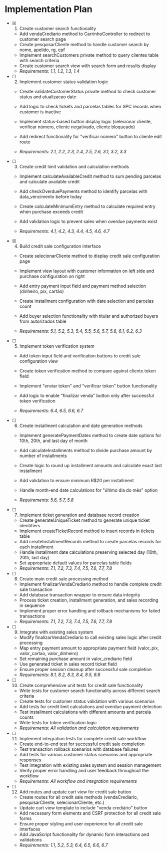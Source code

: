 # Implementation Plan

- [x] 1. Create customer search functionality


  - Add vendaCrediario method to CarrinhoController to redirect to customer search page
  - Create pesquisarCliente method to handle customer search by nome, apelido, rg, cpf
  - Implement searchCustomers private method to query clientes table with search criteria
  - Create customer search view with search form and results display
  - _Requirements: 1.1, 1.2, 1.3, 1.4_



- [ ] 2. Implement customer status validation logic
  - Create validateCustomerStatus private method to check customer status and atualizacao date
  - Add logic to check tickets and parcelas tables for SPC records when customer is inactive
  - Implement status-based button display logic (selecionar cliente, verificar número, cliente negativado, cliente bloqueado)


  - Add redirect functionality for "verificar número" button to cliente edit route
  - _Requirements: 2.1, 2.2, 2.3, 2.4, 2.5, 2.6, 3.1, 3.2, 3.3_

- [ ] 3. Create credit limit validation and calculation methods
  - Implement calculateAvailableCredit method to sum pending parcelas and calculate available credit


  - Add checkOverduePayments method to identify parcelas with data_vencimento before today
  - Create calculateMinimumEntry method to calculate required entry when purchase exceeds credit
  - Add validation logic to prevent sales when overdue payments exist
  - _Requirements: 4.1, 4.2, 4.3, 4.4, 4.5, 4.6, 4.7_

- [x] 4. Build credit sale configuration interface


  - Create selecionarCliente method to display credit sale configuration page
  - Implement view layout with customer information on left side and purchase configuration on right
  - Add entry payment input field and payment method selection (dinheiro, pix, cartão)
  - Create installment configuration with date selection and parcelas count
  - Add buyer selection functionality with titular and authorized buyers from autorizados table


  - _Requirements: 5.1, 5.2, 5.3, 5.4, 5.5, 5.6, 5.7, 5.8, 6.1, 6.2, 6.3_

- [ ] 5. Implement token verification system
  - Add token input field and verification buttons to credit sale configuration view
  - Create token verification method to compare against cliente.token field
  - Implement "enviar token" and "verificar token" button functionality


  - Add logic to enable "finalizar venda" button only after successful token verification
  - _Requirements: 6.4, 6.5, 6.6, 6.7_

- [ ] 6. Create installment calculation and date generation methods
  - Implement generatePaymentDates method to create date options for 10th, 20th, and last day of month
  - Add calculateInstallments method to divide purchase amount by number of installments


  - Create logic to round up installment amounts and calculate exact last installment
  - Add validation to ensure minimum R$20 per installment
  - Handle month-end date calculations for "último dia do mês" option
  - _Requirements: 5.6, 5.7, 5.8_



- [ ] 7. Implement ticket generation and database record creation
  - Create generateUniqueTicket method to generate unique ticket identifiers
  - Implement createTicketRecord method to insert records in tickets table
  - Add createInstallmentRecords method to create parcelas records for each installment
  - Handle installment date calculations preserving selected day (10th, 20th, last day)
  - Set appropriate default values for parcelas table fields
  - _Requirements: 7.1, 7.2, 7.3, 7.4, 7.5, 7.6, 7.7, 7.8_

- [ ] 8. Create main credit sale processing method
  - Implement finalizarVendaCrediario method to handle complete credit sale transaction
  - Add database transaction wrapper to ensure data integrity
  - Process ticket creation, installment generation, and sales recording in sequence
  - Implement proper error handling and rollback mechanisms for failed transactions
  - _Requirements: 7.1, 7.2, 7.3, 7.4, 7.5, 7.6, 7.7, 7.8_

- [ ] 9. Integrate with existing sales system
  - Modify finalizarVendaCrediario to call existing sales logic after credit processing
  - Map entry payment amount to appropriate payment field (valor_pix, valor_cartao, valor_dinheiro)
  - Set remaining purchase amount in valor_crediario field
  - Use generated ticket in sales record ticket field
  - Ensure proper session cleanup after successful sale completion
  - _Requirements: 8.1, 8.2, 8.3, 8.4, 8.5, 8.6_



- [ ] 10. Create comprehensive unit tests for credit sale functionality
  - Write tests for customer search functionality across different search criteria
  - Create tests for customer status validation with various scenarios
  - Add tests for credit limit calculations and overdue payment detection
  - Test installment calculations with different amounts and parcela counts
  - Write tests for token verification logic
  - _Requirements: All validation and calculation requirements_

- [ ] 11. Implement integration tests for complete credit sale workflow
  - Create end-to-end test for successful credit sale completion
  - Test transaction rollback scenarios with database failures
  - Add tests for various customer status scenarios and appropriate responses
  - Test integration with existing sales system and session management
  - Verify proper error handling and user feedback throughout the workflow
  - _Requirements: All workflow and integration requirements_

- [ ] 12. Add routes and update cart view for credit sale button
  - Create routes for all credit sale methods (vendaCrediario, pesquisarCliente, selecionarCliente, etc.)
  - Update cart view template to include "venda crediário" button
  - Add necessary form elements and CSRF protection for all credit sale forms
  - Ensure proper styling and user experience for all credit sale interfaces
  - Add JavaScript functionality for dynamic form interactions and validations
  - _Requirements: 1.1, 5.2, 5.3, 6.4, 6.5, 6.6, 6.7_